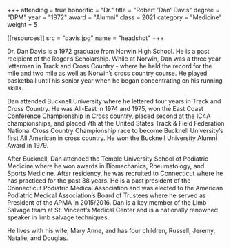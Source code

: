 +++
attending = true
honorific = "Dr."
title     = "Robert 'Dan' Davis"
degree    = "DPM"
year      = "1972"
award     = "Alumni"
class     = 2021
category  = "Medicine"
weight    = 5

[[resources]]
  src  = "davis.jpg"
  name = "headshot"
+++

Dr. Dan Davis is a 1972 graduate from Norwin High School. He is a past recipient of the Roger’s Scholarship. While at Norwin, Dan was a three year letterman in Track and Cross Country - where he held the record for the mile and two mile as well as Norwin’s cross country course. He played basketball until his senior year when he began concentrating on his running skills.

Dan attended Bucknell University where he lettered four years in Track and Cross Country. He was All-East in 1974 and 1975, won the East Coast Conference Championship in Cross country, placed second at the IC4A championships, and placed 7th at the United States Track & Field Federation National Cross Country Championship race to become Bucknell University’s first All American in cross country. He won the Bucknell University Alumni Award in 1979.

After Bucknell, Dan attended the Temple University School of Podiatric Medicine where he won awards in Biomechanics, Rheumatology, and Sports Medicine. After residency, he was recruited to Connecticut where he has practiced for the past 38 years. He is a past president of the Connecticut Podiatric Medical Association and was elected to the American Podiatric Medical Association’s Board of Trustees where he served as President of the APMA in 2015/2016. Dan is a key member of the Limb Salvage team at St. Vincent’s Medical Center and is a nationally renowned speaker in limb salvage techniques.

He lives with his wife, Mary Anne, and has four children, Russell, Jeremy, Natalie, and Douglas.
